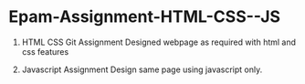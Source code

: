 # Epam-Assignment-HTML-CSS--JS

1) HTML CSS Git Assignment
Designed webpage as required with html and css features

2) Javascript Assignment
Design same page using javascript only.
